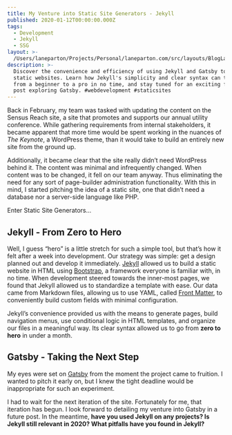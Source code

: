 ```yaml
---
title: My Venture into Static Site Generators - Jekyll
published: 2020-01-12T00:00:00.000Z
tags:
  - Development
  - Jekyll
  - SSG
layout: >-
  /Users/laneparton/Projects/Personal/laneparton.com/src/layouts/BlogLayout.astro
description: >-
  Discover the convenience and efficiency of using Jekyll and Gatsby to build
  static websites. Learn how Jekyll's simplicity and clear syntax can turn you
  from a beginner to a pro in no time, and stay tuned for an exciting future
  post exploring Gatsby. #webdevelopment #staticsites
---
```


Back in February, my team was tasked with updating the content on the Sensus Reach site, a site that promotes and supports our annual utility conference. While gathering requirements from internal stakeholders, it became apparent that more time would be spent working in the nuances of *The Keynote*, a WordPress theme, than it would take to build an entirely new site from the ground up.

Additionally, it became clear that the site really didn’t need WordPress behind it. The content was minimal and infrequently changed. When content was to be changed, it fell on our team anyway. Thus eliminating the need for any sort of page-builder administration functionality. With this in mind, I started pitching the idea of a static site, one that didn’t need a database nor a server-side language like PHP.

Enter Static Site Generators…

## **Jekyll - From Zero to Hero**

Well, I guess “hero” is a little stretch for such a simple tool, but that’s how it felt after a week into development. Our strategy was simple: get a design planned out and develop it immediately. [Jekyll](https://jekyllrb.com/) allowed us to build a static website in HTML using [Bootstrap](https://getbootstrap.com/), a framework everyone is familiar with, in no time. When development steered towards the inner-most pages, we found that Jekyll allowed us to standardize a template with ease. Our data came from Markdown files, allowing us to use YAML, called [Front Matter](https://jekyllrb.com/docs/front-matter/), to conveniently build custom fields with minimal configuration.

Jekyll’s convenience provided us with the means to generate pages, build navigation menus, use conditional logic in HTML templates, and organize our files in a meaningful way. Its clear syntax allowed us to go from **zero to hero** in under a month.

## **Gatsby - Taking the Next Step**

My eyes were set on [Gatsby](https://www.gatsbyjs.com/) from the moment the project came to fruition. I wanted to pitch it early on, but I knew the tight deadline would be inappropriate for such an experiment.

I had to wait for the next iteration of the site. Fortunately for me, that iteration has begun. I look forward to detailing my venture into Gatsby in a future post. In the meantime, **have you used Jekyll on any projects? Is Jekyll still relevant in 2020? What pitfalls have you found in Jekyll?**
